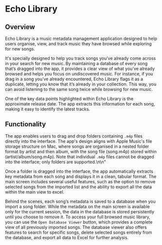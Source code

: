 # Echo Library

## Overview

Echo Library is a music metadata management application designed to help users organise, view, and track music they 
have browsed while exploring for new songs.

It's specially designed to help you track songs you’ve already come across in your search for new music. 
By maintaining a database of every song that’s dragged into the app, it provides a clear view of what 
you’ve already browsed and helps you focus on undiscovered music. For instance, if you drag in a song 
you’ve already encountered, Echo Library flags it as a duplicate, letting you know that it’s already in 
your collection. This way, you can avoid listening to the same song twice while browsing for new music.

One of the key data points highlighted within Echo Library is the approximate release date. The app extracts this 
information for each song, making it easy to identify the latest tracks.

## Functionality
The app enables users to drag and drop folders containing `.m4p` files directly into the interface.
The app's design aligns with Apple Music's file storage structure on Mac, where songs are organised in a
nested folder format by artist and then album, with the song file (song.m4p) stored within
(artist/album/song.m4p). Note that individual `.m4p` files cannot be dragged into the interface; only
folders are supported.\n\n"

Once a folder is dragged into the interface, the app automatically extracts key metadata from each song
and displays it in a clean, tabular format. The main screen includes several useful features, such as the
option to remove selected songs from the imported list and the ability to export all the data within the
main view to excel.

Behind the scenes, each song’s metadata is saved to a database when you import a song folder.
While the metadata on the main screen is available only for the current session, the data in the database
is stored persistently until you choose to remove it. To access your full browsed music library, you can
use the `Open Database Viewer` button, which provides a complete view of all previously imported songs.
The database viewer also offers features to search for specific songs, delete selected songs entirely from 
the database, and export all data to Excel for further analysis.
